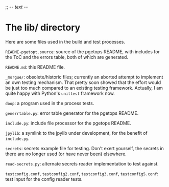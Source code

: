 ;; -*- text -*-

The lib/ directory
==================

Here are some files used in the build and test processes.

`README-pgetopt.source`: source of the pgetops README, with includes
for the ToC and the errors table, both of which are generated.

`README.md`: this README file.

`_morgue/`: obsolete/historic files; currently an aborted attempt to
implement an own testing mechanism. That pretty soon showed that the
effort would be just too much compared to an existing testing
framework. Actually, I am quite happy with Python's `unittest`
framework now.

`doop`: a program used in the process tests.

`generrtable.py`: error table generator for the pgetops README.

`include.py`: include file processor for the pgetops README.

`jpylib`: a symlink to the jpylib under development, for the benefit
of `include.py`.

`secrets`: secrets example file for testing. Don't exert yourself,
the secrets in there are no longer used (or have never been)
elsewhere.

`read-secrets.py`: alternate secrets reader implementation to test
against.

`testconfig.conf`, `testconfig2.conf`, `testconfig3.conf`,
`testconfig5.conf`: test input for the config reader tests.

